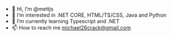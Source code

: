 - 👋 Hi, I’m @mettjs
- 👀 I’m interested in .NET CORE, HTML/TS/CSS, Java and Python
- 🌱 I’m currently learning Typescript and .NET
- 📫 How to reach me michael26crack@gmail.com

<!---
mettjs/mettjs is a ✨ special ✨ repository because its `README.md` (this file) appears on your GitHub profile.
You can click the Preview link to take a look at your changes.
--->
